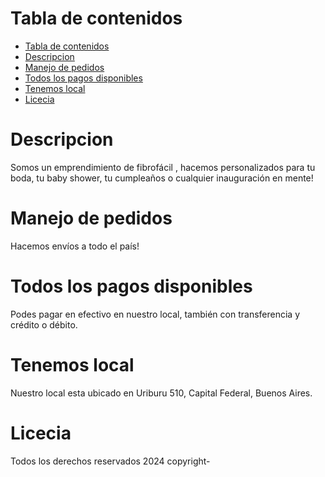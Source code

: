 # Tabla de contenidos

- [Tabla de contenidos](#tabla-de-contenidos)
- [Descripcion](#descripcion)
- [Manejo de pedidos](#manejo-de-pedidos)
- [Todos los pagos disponibles](#todos-los-pagos-disponibles)
- [Tenemos local](#tenemos-local)
- [Licecia](#licecia)


# Descripcion
Somos un emprendimiento de fibrofácil , hacemos personalizados para tu boda, tu baby shower, tu cumpleaños o cualquier inauguración en mente!
# Manejo de pedidos
Hacemos envíos a todo el país!
# Todos los pagos disponibles
Podes pagar en efectivo en nuestro local, también con transferencia y crédito o débito.
# Tenemos local
Nuestro local esta ubicado en Uriburu 510, Capital Federal, Buenos Aires.
# Licecia
Todos los derechos reservados 2024 copyright- 
